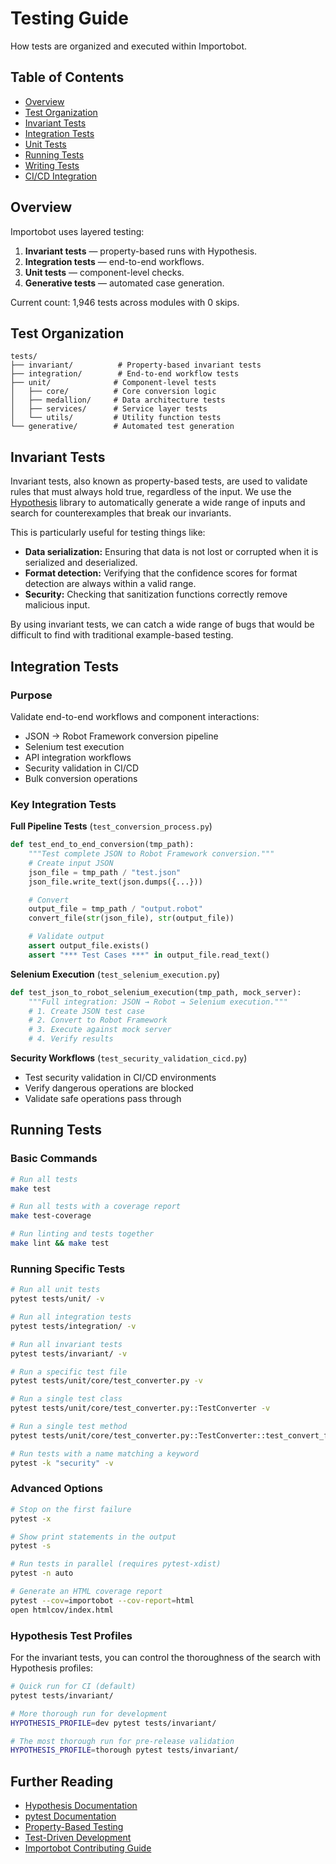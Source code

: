 # Testing Guide

How tests are organized and executed within Importobot.

## Table of Contents

- [Overview](#overview)
- [Test Organization](#test-organization)
- [Invariant Tests](#invariant-tests)
- [Integration Tests](#integration-tests)
- [Unit Tests](#unit-tests)
- [Running Tests](#running-tests)
- [Writing Tests](#writing-tests)
- [CI/CD Integration](#cicd-integration)

## Overview

Importobot uses layered testing:

1. **Invariant tests** — property-based runs with Hypothesis.
2. **Integration tests** — end-to-end workflows.
3. **Unit tests** — component-level checks.
4. **Generative tests** — automated case generation.

Current count: 1,946 tests across modules with 0 skips.

## Test Organization

```
tests/
├── invariant/          # Property-based invariant tests
├── integration/        # End-to-end workflow tests
├── unit/              # Component-level tests
│   ├── core/          # Core conversion logic
│   ├── medallion/     # Data architecture tests
│   ├── services/      # Service layer tests
│   └── utils/         # Utility function tests
└── generative/        # Automated test generation
```

## Invariant Tests

Invariant tests, also known as property-based tests, are used to validate rules that must always hold true, regardless of the input. We use the [Hypothesis](https://hypothesis.readthedocs.io/) library to automatically generate a wide range of inputs and search for counterexamples that break our invariants.

This is particularly useful for testing things like:

- **Data serialization:** Ensuring that data is not lost or corrupted when it is serialized and deserialized.
- **Format detection:** Verifying that the confidence scores for format detection are always within a valid range.
- **Security:** Checking that sanitization functions correctly remove malicious input.

By using invariant tests, we can catch a wide range of bugs that would be difficult to find with traditional example-based testing.

## Integration Tests

### Purpose

Validate end-to-end workflows and component interactions:
- JSON → Robot Framework conversion pipeline
- Selenium test execution
- API integration workflows
- Security validation in CI/CD
- Bulk conversion operations

### Key Integration Tests

**Full Pipeline Tests** (`test_conversion_process.py`)
```python
def test_end_to_end_conversion(tmp_path):
    """Test complete JSON to Robot Framework conversion."""
    # Create input JSON
    json_file = tmp_path / "test.json"
    json_file.write_text(json.dumps({...}))

    # Convert
    output_file = tmp_path / "output.robot"
    convert_file(str(json_file), str(output_file))

    # Validate output
    assert output_file.exists()
    assert "*** Test Cases ***" in output_file.read_text()
```

**Selenium Execution** (`test_selenium_execution.py`)
```python
def test_json_to_robot_selenium_execution(tmp_path, mock_server):
    """Full integration: JSON → Robot → Selenium execution."""
    # 1. Create JSON test case
    # 2. Convert to Robot Framework
    # 3. Execute against mock server
    # 4. Verify results
```

**Security Workflows** (`test_security_validation_cicd.py`)
- Test security validation in CI/CD environments
- Verify dangerous operations are blocked
- Validate safe operations pass through

## Running Tests

### Basic Commands

```bash
# Run all tests
make test

# Run all tests with a coverage report
make test-coverage

# Run linting and tests together
make lint && make test
```

### Running Specific Tests

```bash
# Run all unit tests
pytest tests/unit/ -v

# Run all integration tests
pytest tests/integration/ -v

# Run all invariant tests
pytest tests/invariant/ -v

# Run a specific test file
pytest tests/unit/core/test_converter.py -v

# Run a single test class
pytest tests/unit/core/test_converter.py::TestConverter -v

# Run a single test method
pytest tests/unit/core/test_converter.py::TestConverter::test_convert_file -v

# Run tests with a name matching a keyword
pytest -k "security" -v
```

### Advanced Options

```bash
# Stop on the first failure
pytest -x

# Show print statements in the output
pytest -s

# Run tests in parallel (requires pytest-xdist)
pytest -n auto

# Generate an HTML coverage report
pytest --cov=importobot --cov-report=html
open htmlcov/index.html
```

### Hypothesis Test Profiles

For the invariant tests, you can control the thoroughness of the search with Hypothesis profiles:

```bash
# Quick run for CI (default)
pytest tests/invariant/

# More thorough run for development
HYPOTHESIS_PROFILE=dev pytest tests/invariant/

# The most thorough run for pre-release validation
HYPOTHESIS_PROFILE=thorough pytest tests/invariant/
```

## Further Reading

- [Hypothesis Documentation](https://hypothesis.readthedocs.io/)
- [pytest Documentation](https://docs.pytest.org/)
- [Property-Based Testing](https://increment.com/testing/in-praise-of-property-based-testing/)
- [Test-Driven Development](https://martinfowler.com/bliki/TestDrivenDevelopment.html)
- [Importobot Contributing Guide](Contributing.md)
